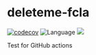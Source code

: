 # deleteme-fcla
[![codecov](https://codecov.io/gh/nlasagni/deleteme-fcla/branch/develop/graph/badge.svg)](https://codecov.io/gh/nlasagni/deleteme-fcla)
![Language](https://img.shields.io/github/languages/top/nlasagni/deleteme-fcla)
<a href="https://nlasagni.github.io/deleteme-fcla/dokka/"><img src="https://img.shields.io/badge/docs%20by-Dokka-green.svg"/></a>

Test for GitHub actions
